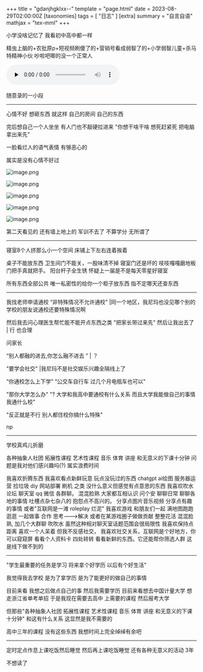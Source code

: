 +++
title = "gdanjhgklxx--"
template = "page.html"
date = 2023-08-29T02:00:00Z
[taxonomies]
tags = [ "日志"  ]
[extra]
summary = "自言自语"
mathjax = "tex-mml"
+++

<!-- more -->


小学没啥记忆了  我看初中高中都一样  

精虫上脑的+农批原p+短视频刷傻了的+营销号看成弱智了的+小学弱智儿童+杀马特精神小伙  吵啦吧唧的没一个正常人 

​<audio id="audio" controls="" preload="none">
      <source id="mp3" src="http://r.iirose.com/m/23/8/29/14/5540-19.wav">
</audio>

随意录的一小段

------------------------------------------------------------------------


心情不好 想砸东西 就这样    自己的房间 自己的东西

完后想自己一个人坐坐 有人门也不敲硬拉进来  "你想干啥干啥  想死赶紧死 把电脑拿出来先" 

一脸看烂人的语气表情   有够恶心的

属实是没有心情不好过




![image.png](https://s2.loli.net/2023/08/31/jzcHdE6u2x4qOnA.png)

![image.png](https://s2.loli.net/2023/08/31/oIEYFXlQBwqObPr.png)

![image.png](https://s2.loli.net/2023/08/31/2GqLFykBTiCozV3.png)

![image.png](https://s2.loli.net/2023/08/31/hrsnbV5YpdKSljt.png)

![image.png](https://s2.loli.net/2023/08/31/nm2qIBuzW9f5LiU.png)

第二天看见的 还有墙上地上的 军训不去了  不算学分 无所谓了

------------------------------------------------------------------------------------

寝室8个人挤那么小一个空间 床铺上下左右连着挨着    

桌子不能放东西   卫生间门不能关，一股味清不掉  寝室门还是坏的  吱吱嘎嘎磨地板  门把手真就把手。  阳台杆子全生锈  怀疑上一届是不是每天零星好寝室

所有东西全部公共 唯一私密性的给你一个柜子放东西  指不定哪天还查东西

----------------------------------------------------------------------------------------------------------------------

我找老师申请通校   “非特殊情况不允许通校”   |同一个地区，我尼玛也没见哪个别的学校的朋友说通校还要特殊情况啊

然后我去问心理医生帮忙能不能开点东西之类  "把家长带过来先" 然后让我出去了  |  行  也合理

问家长 

“别人都融的进去,你怎么融不进去 ”  |  ？

"要学会社交"    |我尼玛不是社交娱乐兴趣全隔线上了

“你通校怎么上下学”  “公交车自行车  过几个月电瓶车也可以”

"那你大学怎么办"  "?  大学和我高中要通校有什么关系  而且大学我能做自己的事情我通什么校"

"反正就是不行  别人都住校你搞什么特殊"


np

--------------------------------------------------------------------------------------------

学校真鸡儿折磨



各种抽象人社团 拓展性课程  艺术性课程 音乐 体育 讲座  和无意义的下课十分钟    问题是我对他们感兴趣吗(?)  属实浪费时间



我喜欢折腾东西  我喜欢看点新鲜玩意  玩点没玩过的东西  chatgpt ai绘图 服务器运营 捡垃圾  diy  网站部署 刷机 之类  没什么意义但感觉有点意思的东西
我喜欢吹水  论坛 聊天室 qq 微信 各群聊。  混混脸熟 大家都互相认识  问个安 聊聊日常 聊聊各地的事情 吐槽点杂七杂八的 抱怨点不高兴的。  分享点图片音乐视频 分享点有趣的事情  或者"互联网是一滩 roleplay 烂泥"
我喜欢游戏 和朋友们一起  满地图跑跑 逛逛  一起做事    合作  思考--->解决  或者在某游戏圈子做做贡献 整整花活 混混脸熟, 加几个大群聊  吹吹水  虽然这种相对聊天室话题范围会很局限性 
我喜欢保持点距离 喜欢一个人呆着 但我不反感社交， 我喜欢社交关系，互联网是个好地方，你可以窥窥屏  看看个人资料卡  四处转转 看看新鲜的东西。它还能帮你筛选人群 这是线下做不到的

--------------------------------------------------------------------------------------------------------------------------------------------------------------------------------------------------

"学生最重要的任务是学习  将来拿个好学历 以后有个好生活"


我觉得我去学校   是为了拿学历   是为了能更好的做自己的事情

目前来看 我想之后做点自己的事  然后我需要学历 目前来看想去中国计量大学 想走浙江省单考单招   于是我现在需要去高中  上需要的课程  然后报考大学

但那些"各种抽象人社团 拓展性课程  艺术性课程 音乐 体育 讲座  和无意义的下课十分钟"  和这有什么关系 这显然是我不需要的  

高中三年的课程  没有这些东西  我想时间上完全绰绰有余吧

-----------------------------------------------------------------------------------------------------------------------------------

定时定点作息上课吃饭然后睡觉 然后再上课吃饭睡觉  还有各种无意义的活动  3年   

不想读了



